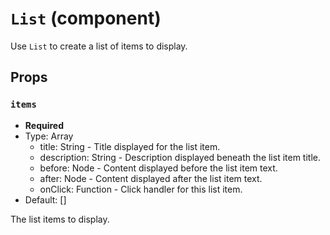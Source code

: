 `List` (component)
==================

Use `List` to create a list of items to display.

Props
-----

### `items`

- **Required**
- Type: Array
  - title: String - Title displayed for the list item.
  - description: String - Description displayed beneath the list item title.
  - before: Node - Content displayed before the list item text.
  - after: Node - Content displayed after the list item text.
  - onClick: Function - Click handler for this list item.
- Default: []

The list items to display.
